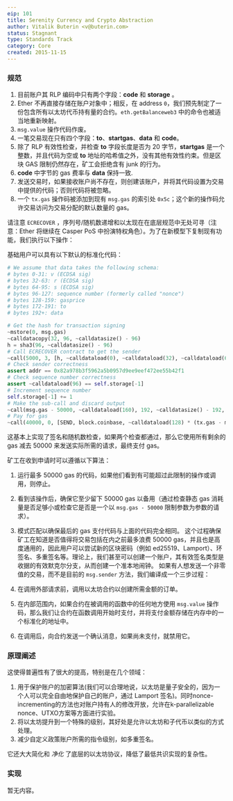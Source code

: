 ```yaml
---
eip: 101
title: Serenity Currency and Crypto Abstraction
author: Vitalik Buterin <v@buterin.com>
status: Stagnant
type: Standards Track
category: Core
created: 2015-11-15
---
```


### 规范

1.  目前账户其 RLP 编码中只有两个字段：**code** 和 **storage** 。
2.  Ether 不再直接存储在账户对象中；相反，在 address `0`，我们预先制定了一份包含所有以太坊代币持有量的合约。`eth.getBalanceweb3` 中的命令也被适当地重新映射。
3.  `msg.value` 操作代码作废。
4.  一笔交易现在只有四个字段：**to**、**startgas**、**data** 和 **code**。
5.  除了 RLP 有效性检查，并检查 **to** 字段长度是否为 20 字节，**startgas** 是一个整数，并且代码为空或 **to** 地址的哈希值之外，没有其他有效性约束。但是区块 GAS 限制仍然存在，矿工会拒绝含有 junk 的行为。
6.  **code** 中字节的 gas 费率与 **data** 保持一致.
7.  发送交易时，如果接收账户尚不存在，则创建该账户，并将其代码设置为交易中提供的代码；否则代码将被忽略。
8.  一个 `tx.gas` 操作码被添加到现有 `msg.gas` 的索引处 `0x5c`；这个新的操作码允许交易访问为交易分配的默认数量的 gas。

请注意 `ECRECOVER` ，序列号/随机数递增和以太现在在底层规范中无处可寻（注意：Ether 将继续在 Casper PoS 中扮演特权角色）。为了在新模型下复制现有功能，我们执行以下操作：

基础用户可以具有以下默认的标准化代码：

```python
# We assume that data takes the following schema:
# bytes 0-31: v (ECDSA sig)
# bytes 32-63: r (ECDSA sig)
# bytes 64-95: s (ECDSA sig)
# bytes 96-127: sequence number (formerly called "nonce")
# bytes 128-159: gasprice
# bytes 172-191: to
# bytes 192+: data

# Get the hash for transaction signing
~mstore(0, msg.gas)
~calldatacopy(32, 96, ~calldatasize() - 96)
h = sha3(96, ~calldatasize() - 96)
# Call ECRECOVER contract to get the sender
~call(5000, 3, [h, ~calldataload(0), ~calldataload(32), ~calldataload(64)], 128, ref(addr), 32)
# Check sender correctness
assert addr == 0x82a978b3f5962a5b0957d9ee9eef472ee55b42f1
# Check sequence number correctness
assert ~calldataload(96) == self.storage[-1]
# Increment sequence number
self.storage[-1] += 1
# Make the sub-call and discard output
~call(msg.gas - 50000, ~calldataload(160), 192, ~calldatasize() - 192, 0, 0)
# Pay for gas
~call(40000, 0, [SEND, block.coinbase, ~calldataload(128) * (tx.gas - msg.gas + 50000)], 96, 0, 0)
```

这基本上实现了签名和随机数检查，如果两个检查都通过，那么它使用所有剩余的 gas 减去 50000 来发送实际所需的请求，最终支付 gas。

矿工在收到申请时可以遵循以下算法：

1.  运行最多 50000 gas 的代码，如果他们看到有可能超过此限制的操作或调用，则停止。
2.  看到该操作后，确保它至少留下 50000 gas 以备用（通过检查静态 gas 消耗量是否足够小或检查它是否是一个以 `msg.gas - 50000` 限制参数为参数的请求）。
3.  模式匹配以确保最后的 gas 支付代码与上面的代码完全相同。
这个过程确保矿工在知道是否值得将交易包括在内之前最多浪费 50000 gas，并且也是高度通用的，因此用户可以尝试新的区块密码（例如 ed25519、Lamport）、环签名、多重签名等。理论上，我们甚至可以创建一个账户，其有效签名类型是收据的有效默克尔分支，从而创建一个准本地闹钟。
如果有人想发送一个非零值的交易，而不是目前的 `msg.sender` 方法，我们编译成一个三步过程：

1.  在调用外部请求前，调用以太坊合约以创建所需金额的订单。
2.  在内部范围内，如果合约在被调用的函数中的任何地方使用 `msg.value` 操作码，那么我们让合约在函数调用开始时支付，并将支付金额存储在内存中的一个标准化的地址中。
3.  在调用后，向合约发送一个确认消息，如果尚未支付，就禁用它。

### 原理阐述

这使得普遍性有了很大的提高，特别是在几个领域：
1. 用于保护账户的加密算法(我们可以合理地说，以太坊是量子安全的，因为一个人可以完全自由地保护自己的账户，通过 Lamport 签名)。同时nonce-incrementing的方法也对账户持有人的修改开放，允许在k-parallelizable nonce、UTXO方案等方面进行实验。
2. 将以太坊提升到一个特殊的级别，其好处是允许以太坊和子代币以类似的方式处理。
3. 减少自定义政策账户所需的指令级别，如多重签名。

它还大大简化和 *净化* 了底层的以太坊协议，降低了最低共识实现的复杂性。

### 实现

暂无内容。
